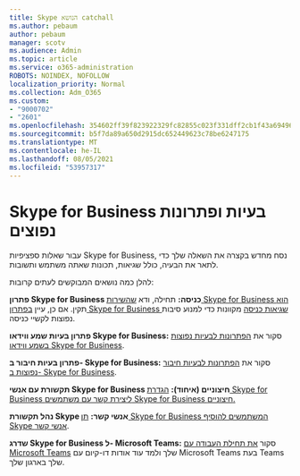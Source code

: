 ```yaml
---
title: Skype הנושא catchall
ms.author: pebaum
author: pebaum
manager: scotv
ms.audience: Admin
ms.topic: article
ms.service: o365-administration
ROBOTS: NOINDEX, NOFOLLOW
localization_priority: Normal
ms.collection: Adm_O365
ms.custom:
- "9000702"
- "2601"
ms.openlocfilehash: 354602ff39f823922329fc82855c023f331dff2cb1f43a6949653786a6df7f6d
ms.sourcegitcommit: b5f7da89a650d2915dc652449623c78be6247175
ms.translationtype: MT
ms.contentlocale: he-IL
ms.lasthandoff: 08/05/2021
ms.locfileid: "53957317"
---
```

# <a name="skype-for-business-common-issues-and-resolutions"></a>Skype for Business בעיות ופתרונות נפוצים 

עבור שאלות ספציפיות Skype for Business, נסח מחדש בקצרה את השאלה שלך כדי לתאר את הבעיה, כולל שגיאות, תכונות שאתה משתמש ותשובות. 

להלן כמה נושאים המבוקשים לעתים קרובות:

**פתרון Skype for Business כניסה:** תחילה, ודא [שהשירות Skype for Business הוא](https://admin.microsoft.com/Adminportal/Home?source=applauncher#/servicehealth) תקין. אם כן, עיין [בפתרון Skype for Business שגיאות כניסה](https://docs.microsoft.com/SkypeForBusiness/set-up-skype-for-business-online/troubleshooting-sign-in-errors-for-admins#check-for-common-causes-of-skype-for-business-online-sign-in-errors) מקוונות כדי למנוע סיבות נפוצות לקשיי כניסה.
 
**פתרון בעיות שמע ווידאו Skype for Business:** סקור את [הפתרונות לבעיות נפוצות בשמע ווידאו Skype for Business](https://support.office.com/article/Troubleshoot-audio-and-video-in-Skype-for-Business-62777bc6-c52b-47ae-84ba-a8905c3b71dc). 

**פתרון בעיות חיבור ב- Skype for Business:** סקור את [הפתרונות לבעיות חיבור נפוצות ב- Skype for Business](https://support.office.com/article/troubleshoot-connection-issues-in-skype-for-business-ca302828-783f-425c-bbe2-356348583771).

**תקשורת עם אנשי Skype for Business חיצוניים (איחוד):** [הגדרת Skype for Business ליצירת קשר עם משתמשים Skype for Business חיצוניים.](https://docs.microsoft.com/SkypeForBusiness/set-up-skype-for-business-online/allow-users-to-contact-external-skype-for-business-users)

**נהל תקשורת Skype אנשי קשר:** [תן Skype for Business המשתמשים להוסיף Skype אנשי קשר](https://docs.microsoft.com/SkypeForBusiness/set-up-skype-for-business-online/let-skype-for-business-users-add-skype-contacts).

**שדרג Skype for Business ל- Microsoft Teams:** סקור [את תחילת העבודה עם Microsoft Teams](https://docs.microsoft.com/microsoftteams/upgrade-start-here) שלך [](https://docs.microsoft.com/microsoftteams/coexistence-chat-calls-presence) ולמד עוד אודות דו-קיום עם Microsoft Teams בעת Teams שלך בארגון שלך. 